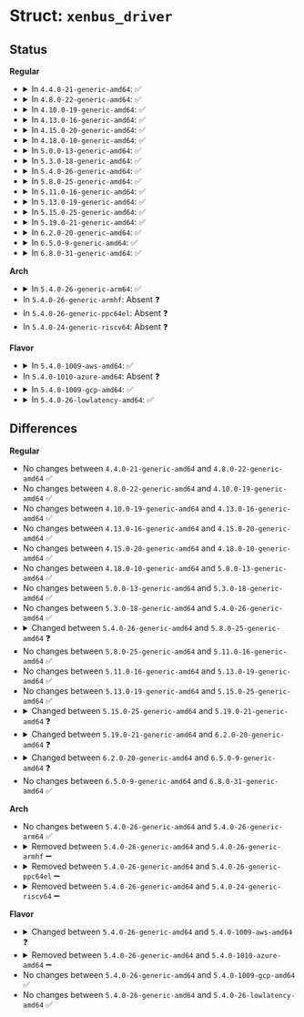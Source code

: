 # Struct: <code>xenbus_driver</code>

## Status
<b>Regular</b>
<ul>
<li>
<details>
<summary>In <code>4.4.0-21-generic-amd64</code>: ✅</summary>

```c
struct xenbus_driver {
    const char * name;
    const struct xenbus_device_id * ids;
    int (*)(struct xenbus_device *, const struct xenbus_device_id *) probe;
    void (*)(struct xenbus_device *, enum xenbus_state) otherend_changed;
    int (*)(struct xenbus_device *) remove;
    int (*)(struct xenbus_device *) suspend;
    int (*)(struct xenbus_device *) resume;
    int (*)(struct xenbus_device *, struct kobj_uevent_env *) uevent;
    struct device_driver driver;
    int (*)(struct xenbus_device *) read_otherend_details;
    int (*)(struct xenbus_device *) is_ready;
}
```
</details>
</li>
<li>
<details>
<summary>In <code>4.8.0-22-generic-amd64</code>: ✅</summary>

```c
struct xenbus_driver {
    const char * name;
    const struct xenbus_device_id * ids;
    int (*)(struct xenbus_device *, const struct xenbus_device_id *) probe;
    void (*)(struct xenbus_device *, enum xenbus_state) otherend_changed;
    int (*)(struct xenbus_device *) remove;
    int (*)(struct xenbus_device *) suspend;
    int (*)(struct xenbus_device *) resume;
    int (*)(struct xenbus_device *, struct kobj_uevent_env *) uevent;
    struct device_driver driver;
    int (*)(struct xenbus_device *) read_otherend_details;
    int (*)(struct xenbus_device *) is_ready;
}
```
</details>
</li>
<li>
<details>
<summary>In <code>4.10.0-19-generic-amd64</code>: ✅</summary>

```c
struct xenbus_driver {
    const char * name;
    const struct xenbus_device_id * ids;
    int (*)(struct xenbus_device *, const struct xenbus_device_id *) probe;
    void (*)(struct xenbus_device *, enum xenbus_state) otherend_changed;
    int (*)(struct xenbus_device *) remove;
    int (*)(struct xenbus_device *) suspend;
    int (*)(struct xenbus_device *) resume;
    int (*)(struct xenbus_device *, struct kobj_uevent_env *) uevent;
    struct device_driver driver;
    int (*)(struct xenbus_device *) read_otherend_details;
    int (*)(struct xenbus_device *) is_ready;
}
```
</details>
</li>
<li>
<details>
<summary>In <code>4.13.0-16-generic-amd64</code>: ✅</summary>

```c
struct xenbus_driver {
    const char * name;
    const struct xenbus_device_id * ids;
    int (*)(struct xenbus_device *, const struct xenbus_device_id *) probe;
    void (*)(struct xenbus_device *, enum xenbus_state) otherend_changed;
    int (*)(struct xenbus_device *) remove;
    int (*)(struct xenbus_device *) suspend;
    int (*)(struct xenbus_device *) resume;
    int (*)(struct xenbus_device *, struct kobj_uevent_env *) uevent;
    struct device_driver driver;
    int (*)(struct xenbus_device *) read_otherend_details;
    int (*)(struct xenbus_device *) is_ready;
}
```
</details>
</li>
<li>
<details>
<summary>In <code>4.15.0-20-generic-amd64</code>: ✅</summary>

```c
struct xenbus_driver {
    const char * name;
    const struct xenbus_device_id * ids;
    int (*)(struct xenbus_device *, const struct xenbus_device_id *) probe;
    void (*)(struct xenbus_device *, enum xenbus_state) otherend_changed;
    int (*)(struct xenbus_device *) remove;
    int (*)(struct xenbus_device *) suspend;
    int (*)(struct xenbus_device *) resume;
    int (*)(struct xenbus_device *, struct kobj_uevent_env *) uevent;
    struct device_driver driver;
    int (*)(struct xenbus_device *) read_otherend_details;
    int (*)(struct xenbus_device *) is_ready;
}
```
</details>
</li>
<li>
<details>
<summary>In <code>4.18.0-10-generic-amd64</code>: ✅</summary>

```c
struct xenbus_driver {
    const char * name;
    const struct xenbus_device_id * ids;
    int (*)(struct xenbus_device *, const struct xenbus_device_id *) probe;
    void (*)(struct xenbus_device *, enum xenbus_state) otherend_changed;
    int (*)(struct xenbus_device *) remove;
    int (*)(struct xenbus_device *) suspend;
    int (*)(struct xenbus_device *) resume;
    int (*)(struct xenbus_device *, struct kobj_uevent_env *) uevent;
    struct device_driver driver;
    int (*)(struct xenbus_device *) read_otherend_details;
    int (*)(struct xenbus_device *) is_ready;
}
```
</details>
</li>
<li>
<details>
<summary>In <code>5.0.0-13-generic-amd64</code>: ✅</summary>

```c
struct xenbus_driver {
    const char * name;
    const struct xenbus_device_id * ids;
    int (*)(struct xenbus_device *, const struct xenbus_device_id *) probe;
    void (*)(struct xenbus_device *, enum xenbus_state) otherend_changed;
    int (*)(struct xenbus_device *) remove;
    int (*)(struct xenbus_device *) suspend;
    int (*)(struct xenbus_device *) resume;
    int (*)(struct xenbus_device *, struct kobj_uevent_env *) uevent;
    struct device_driver driver;
    int (*)(struct xenbus_device *) read_otherend_details;
    int (*)(struct xenbus_device *) is_ready;
}
```
</details>
</li>
<li>
<details>
<summary>In <code>5.3.0-18-generic-amd64</code>: ✅</summary>

```c
struct xenbus_driver {
    const char * name;
    const struct xenbus_device_id * ids;
    int (*)(struct xenbus_device *, const struct xenbus_device_id *) probe;
    void (*)(struct xenbus_device *, enum xenbus_state) otherend_changed;
    int (*)(struct xenbus_device *) remove;
    int (*)(struct xenbus_device *) suspend;
    int (*)(struct xenbus_device *) resume;
    int (*)(struct xenbus_device *, struct kobj_uevent_env *) uevent;
    struct device_driver driver;
    int (*)(struct xenbus_device *) read_otherend_details;
    int (*)(struct xenbus_device *) is_ready;
}
```
</details>
</li>
<li>
<details>
<summary>In <code>5.4.0-26-generic-amd64</code>: ✅</summary>

```c
struct xenbus_driver {
    const char * name;
    const struct xenbus_device_id * ids;
    int (*)(struct xenbus_device *, const struct xenbus_device_id *) probe;
    void (*)(struct xenbus_device *, enum xenbus_state) otherend_changed;
    int (*)(struct xenbus_device *) remove;
    int (*)(struct xenbus_device *) suspend;
    int (*)(struct xenbus_device *) resume;
    int (*)(struct xenbus_device *, struct kobj_uevent_env *) uevent;
    struct device_driver driver;
    int (*)(struct xenbus_device *) read_otherend_details;
    int (*)(struct xenbus_device *) is_ready;
}
```
</details>
</li>
<li>
<details>
<summary>In <code>5.8.0-25-generic-amd64</code>: ✅</summary>

```c
struct xenbus_driver {
    const char * name;
    const struct xenbus_device_id * ids;
    bool allow_rebind;
    int (*)(struct xenbus_device *, const struct xenbus_device_id *) probe;
    void (*)(struct xenbus_device *, enum xenbus_state) otherend_changed;
    int (*)(struct xenbus_device *) remove;
    int (*)(struct xenbus_device *) suspend;
    int (*)(struct xenbus_device *) resume;
    int (*)(struct xenbus_device *, struct kobj_uevent_env *) uevent;
    struct device_driver driver;
    int (*)(struct xenbus_device *) read_otherend_details;
    int (*)(struct xenbus_device *) is_ready;
    void (*)(struct xenbus_device *) reclaim_memory;
}
```
</details>
</li>
<li>
<details>
<summary>In <code>5.11.0-16-generic-amd64</code>: ✅</summary>

```c
struct xenbus_driver {
    const char * name;
    const struct xenbus_device_id * ids;
    bool allow_rebind;
    int (*)(struct xenbus_device *, const struct xenbus_device_id *) probe;
    void (*)(struct xenbus_device *, enum xenbus_state) otherend_changed;
    int (*)(struct xenbus_device *) remove;
    int (*)(struct xenbus_device *) suspend;
    int (*)(struct xenbus_device *) resume;
    int (*)(struct xenbus_device *, struct kobj_uevent_env *) uevent;
    struct device_driver driver;
    int (*)(struct xenbus_device *) read_otherend_details;
    int (*)(struct xenbus_device *) is_ready;
    void (*)(struct xenbus_device *) reclaim_memory;
}
```
</details>
</li>
<li>
<details>
<summary>In <code>5.13.0-19-generic-amd64</code>: ✅</summary>

```c
struct xenbus_driver {
    const char * name;
    const struct xenbus_device_id * ids;
    bool allow_rebind;
    int (*)(struct xenbus_device *, const struct xenbus_device_id *) probe;
    void (*)(struct xenbus_device *, enum xenbus_state) otherend_changed;
    int (*)(struct xenbus_device *) remove;
    int (*)(struct xenbus_device *) suspend;
    int (*)(struct xenbus_device *) resume;
    int (*)(struct xenbus_device *, struct kobj_uevent_env *) uevent;
    struct device_driver driver;
    int (*)(struct xenbus_device *) read_otherend_details;
    int (*)(struct xenbus_device *) is_ready;
    void (*)(struct xenbus_device *) reclaim_memory;
}
```
</details>
</li>
<li>
<details>
<summary>In <code>5.15.0-25-generic-amd64</code>: ✅</summary>

```c
struct xenbus_driver {
    const char * name;
    const struct xenbus_device_id * ids;
    bool allow_rebind;
    int (*)(struct xenbus_device *, const struct xenbus_device_id *) probe;
    void (*)(struct xenbus_device *, enum xenbus_state) otherend_changed;
    int (*)(struct xenbus_device *) remove;
    int (*)(struct xenbus_device *) suspend;
    int (*)(struct xenbus_device *) resume;
    int (*)(struct xenbus_device *, struct kobj_uevent_env *) uevent;
    struct device_driver driver;
    int (*)(struct xenbus_device *) read_otherend_details;
    int (*)(struct xenbus_device *) is_ready;
    void (*)(struct xenbus_device *) reclaim_memory;
}
```
</details>
</li>
<li>
<details>
<summary>In <code>5.19.0-21-generic-amd64</code>: ✅</summary>

```c
struct xenbus_driver {
    const char * name;
    const struct xenbus_device_id * ids;
    bool allow_rebind;
    bool not_essential;
    int (*)(struct xenbus_device *, const struct xenbus_device_id *) probe;
    void (*)(struct xenbus_device *, enum xenbus_state) otherend_changed;
    int (*)(struct xenbus_device *) remove;
    int (*)(struct xenbus_device *) suspend;
    int (*)(struct xenbus_device *) resume;
    int (*)(struct xenbus_device *, struct kobj_uevent_env *) uevent;
    struct device_driver driver;
    int (*)(struct xenbus_device *) read_otherend_details;
    int (*)(struct xenbus_device *) is_ready;
    void (*)(struct xenbus_device *) reclaim_memory;
}
```
</details>
</li>
<li>
<details>
<summary>In <code>6.2.0-20-generic-amd64</code>: ✅</summary>

```c
struct xenbus_driver {
    const char * name;
    const struct xenbus_device_id * ids;
    bool allow_rebind;
    bool not_essential;
    int (*)(struct xenbus_device *, const struct xenbus_device_id *) probe;
    void (*)(struct xenbus_device *, enum xenbus_state) otherend_changed;
    void (*)(struct xenbus_device *) remove;
    int (*)(struct xenbus_device *) suspend;
    int (*)(struct xenbus_device *) resume;
    int (*)(struct xenbus_device *, struct kobj_uevent_env *) uevent;
    struct device_driver driver;
    int (*)(struct xenbus_device *) read_otherend_details;
    int (*)(struct xenbus_device *) is_ready;
    void (*)(struct xenbus_device *) reclaim_memory;
}
```
</details>
</li>
<li>
<details>
<summary>In <code>6.5.0-9-generic-amd64</code>: ✅</summary>

```c
struct xenbus_driver {
    const char * name;
    const struct xenbus_device_id * ids;
    bool allow_rebind;
    bool not_essential;
    int (*)(struct xenbus_device *, const struct xenbus_device_id *) probe;
    void (*)(struct xenbus_device *, enum xenbus_state) otherend_changed;
    void (*)(struct xenbus_device *) remove;
    int (*)(struct xenbus_device *) suspend;
    int (*)(struct xenbus_device *) resume;
    int (*)(const struct xenbus_device *, struct kobj_uevent_env *) uevent;
    struct device_driver driver;
    int (*)(struct xenbus_device *) read_otherend_details;
    int (*)(struct xenbus_device *) is_ready;
    void (*)(struct xenbus_device *) reclaim_memory;
}
```
</details>
</li>
<li>
<details>
<summary>In <code>6.8.0-31-generic-amd64</code>: ✅</summary>

```c
struct xenbus_driver {
    const char * name;
    const struct xenbus_device_id * ids;
    bool allow_rebind;
    bool not_essential;
    int (*)(struct xenbus_device *, const struct xenbus_device_id *) probe;
    void (*)(struct xenbus_device *, enum xenbus_state) otherend_changed;
    void (*)(struct xenbus_device *) remove;
    int (*)(struct xenbus_device *) suspend;
    int (*)(struct xenbus_device *) resume;
    int (*)(const struct xenbus_device *, struct kobj_uevent_env *) uevent;
    struct device_driver driver;
    int (*)(struct xenbus_device *) read_otherend_details;
    int (*)(struct xenbus_device *) is_ready;
    void (*)(struct xenbus_device *) reclaim_memory;
}
```
</details>
</li>
</ul>
<b>Arch</b>
<ul>
<li>
<details>
<summary>In <code>5.4.0-26-generic-arm64</code>: ✅</summary>

```c
struct xenbus_driver {
    const char * name;
    const struct xenbus_device_id * ids;
    int (*)(struct xenbus_device *, const struct xenbus_device_id *) probe;
    void (*)(struct xenbus_device *, enum xenbus_state) otherend_changed;
    int (*)(struct xenbus_device *) remove;
    int (*)(struct xenbus_device *) suspend;
    int (*)(struct xenbus_device *) resume;
    int (*)(struct xenbus_device *, struct kobj_uevent_env *) uevent;
    struct device_driver driver;
    int (*)(struct xenbus_device *) read_otherend_details;
    int (*)(struct xenbus_device *) is_ready;
}
```
</details>
</li>
<li>
In <code>5.4.0-26-generic-armhf</code>: Absent ❓
</li>
<li>
In <code>5.4.0-26-generic-ppc64el</code>: Absent ❓
</li>
<li>
In <code>5.4.0-24-generic-riscv64</code>: Absent ❓
</li>
</ul>
<b>Flavor</b>
<ul>
<li>
<details>
<summary>In <code>5.4.0-1009-aws-amd64</code>: ✅</summary>

```c
struct xenbus_driver {
    const char * name;
    const struct xenbus_device_id * ids;
    int (*)(struct xenbus_device *, const struct xenbus_device_id *) probe;
    void (*)(struct xenbus_device *, enum xenbus_state) otherend_changed;
    int (*)(struct xenbus_device *) remove;
    int (*)(struct xenbus_device *) suspend;
    int (*)(struct xenbus_device *) resume;
    int (*)(struct xenbus_device *) freeze;
    int (*)(struct xenbus_device *) thaw;
    int (*)(struct xenbus_device *) restore;
    int (*)(struct xenbus_device *, struct kobj_uevent_env *) uevent;
    struct device_driver driver;
    int (*)(struct xenbus_device *) read_otherend_details;
    int (*)(struct xenbus_device *) is_ready;
}
```
</details>
</li>
<li>
In <code>5.4.0-1010-azure-amd64</code>: Absent ❓
</li>
<li>
<details>
<summary>In <code>5.4.0-1009-gcp-amd64</code>: ✅</summary>

```c
struct xenbus_driver {
    const char * name;
    const struct xenbus_device_id * ids;
    int (*)(struct xenbus_device *, const struct xenbus_device_id *) probe;
    void (*)(struct xenbus_device *, enum xenbus_state) otherend_changed;
    int (*)(struct xenbus_device *) remove;
    int (*)(struct xenbus_device *) suspend;
    int (*)(struct xenbus_device *) resume;
    int (*)(struct xenbus_device *, struct kobj_uevent_env *) uevent;
    struct device_driver driver;
    int (*)(struct xenbus_device *) read_otherend_details;
    int (*)(struct xenbus_device *) is_ready;
}
```
</details>
</li>
<li>
<details>
<summary>In <code>5.4.0-26-lowlatency-amd64</code>: ✅</summary>

```c
struct xenbus_driver {
    const char * name;
    const struct xenbus_device_id * ids;
    int (*)(struct xenbus_device *, const struct xenbus_device_id *) probe;
    void (*)(struct xenbus_device *, enum xenbus_state) otherend_changed;
    int (*)(struct xenbus_device *) remove;
    int (*)(struct xenbus_device *) suspend;
    int (*)(struct xenbus_device *) resume;
    int (*)(struct xenbus_device *, struct kobj_uevent_env *) uevent;
    struct device_driver driver;
    int (*)(struct xenbus_device *) read_otherend_details;
    int (*)(struct xenbus_device *) is_ready;
}
```
</details>
</li>
</ul>

## Differences
<b>Regular</b>
<ul>
<li>
No changes between <code>4.4.0-21-generic-amd64</code> and <code>4.8.0-22-generic-amd64</code> ✅
</li>
<li>
No changes between <code>4.8.0-22-generic-amd64</code> and <code>4.10.0-19-generic-amd64</code> ✅
</li>
<li>
No changes between <code>4.10.0-19-generic-amd64</code> and <code>4.13.0-16-generic-amd64</code> ✅
</li>
<li>
No changes between <code>4.13.0-16-generic-amd64</code> and <code>4.15.0-20-generic-amd64</code> ✅
</li>
<li>
No changes between <code>4.15.0-20-generic-amd64</code> and <code>4.18.0-10-generic-amd64</code> ✅
</li>
<li>
No changes between <code>4.18.0-10-generic-amd64</code> and <code>5.0.0-13-generic-amd64</code> ✅
</li>
<li>
No changes between <code>5.0.0-13-generic-amd64</code> and <code>5.3.0-18-generic-amd64</code> ✅
</li>
<li>
No changes between <code>5.3.0-18-generic-amd64</code> and <code>5.4.0-26-generic-amd64</code> ✅
</li>
<li>
<details>
<summary>Changed between <code>5.4.0-26-generic-amd64</code> and <code>5.8.0-25-generic-amd64</code> ❓</summary>
<ul>
<li>
<b>Field added. </b>
<code>bool allow_rebind</code>
</li>
<li>
<b>Field added. </b>
<code>void (*)(struct xenbus_device *) reclaim_memory</code>
</li>
</ul>
</details>
</li>
<li>
No changes between <code>5.8.0-25-generic-amd64</code> and <code>5.11.0-16-generic-amd64</code> ✅
</li>
<li>
No changes between <code>5.11.0-16-generic-amd64</code> and <code>5.13.0-19-generic-amd64</code> ✅
</li>
<li>
No changes between <code>5.13.0-19-generic-amd64</code> and <code>5.15.0-25-generic-amd64</code> ✅
</li>
<li>
<details>
<summary>Changed between <code>5.15.0-25-generic-amd64</code> and <code>5.19.0-21-generic-amd64</code> ❓</summary>
<ul>
<li>
<b>Field added. </b>
<code>bool not_essential</code>
</li>
</ul>
</details>
</li>
<li>
<details>
<summary>Changed between <code>5.19.0-21-generic-amd64</code> and <code>6.2.0-20-generic-amd64</code> ❓</summary>
<ul>
<li>
<b>Field type changed. </b>
<code>int (*)(struct xenbus_device *) remove</code> ➡️ <code>void (*)(struct xenbus_device *) remove</code>
</li>
</ul>
</details>
</li>
<li>
<details>
<summary>Changed between <code>6.2.0-20-generic-amd64</code> and <code>6.5.0-9-generic-amd64</code> ❓</summary>
<ul>
<li>
<b>Field type changed. </b>
<code>int (*)(struct xenbus_device *, struct kobj_uevent_env *) uevent</code> ➡️ <code>int (*)(const struct xenbus_device *, struct kobj_uevent_env *) uevent</code>
</li>
</ul>
</details>
</li>
<li>
No changes between <code>6.5.0-9-generic-amd64</code> and <code>6.8.0-31-generic-amd64</code> ✅
</li>
</ul>
<b>Arch</b>
<ul>
<li>
No changes between <code>5.4.0-26-generic-amd64</code> and <code>5.4.0-26-generic-arm64</code> ✅
</li>
<li>
<details>
<summary>Removed between <code>5.4.0-26-generic-amd64</code> and <code>5.4.0-26-generic-armhf</code> ➖</summary>

```c
struct xenbus_driver {
    const char * name;
    const struct xenbus_device_id * ids;
    int (*)(struct xenbus_device *, const struct xenbus_device_id *) probe;
    void (*)(struct xenbus_device *, enum xenbus_state) otherend_changed;
    int (*)(struct xenbus_device *) remove;
    int (*)(struct xenbus_device *) suspend;
    int (*)(struct xenbus_device *) resume;
    int (*)(struct xenbus_device *, struct kobj_uevent_env *) uevent;
    struct device_driver driver;
    int (*)(struct xenbus_device *) read_otherend_details;
    int (*)(struct xenbus_device *) is_ready;
}
```
</details>
</li>
<li>
<details>
<summary>Removed between <code>5.4.0-26-generic-amd64</code> and <code>5.4.0-26-generic-ppc64el</code> ➖</summary>

```c
struct xenbus_driver {
    const char * name;
    const struct xenbus_device_id * ids;
    int (*)(struct xenbus_device *, const struct xenbus_device_id *) probe;
    void (*)(struct xenbus_device *, enum xenbus_state) otherend_changed;
    int (*)(struct xenbus_device *) remove;
    int (*)(struct xenbus_device *) suspend;
    int (*)(struct xenbus_device *) resume;
    int (*)(struct xenbus_device *, struct kobj_uevent_env *) uevent;
    struct device_driver driver;
    int (*)(struct xenbus_device *) read_otherend_details;
    int (*)(struct xenbus_device *) is_ready;
}
```
</details>
</li>
<li>
<details>
<summary>Removed between <code>5.4.0-26-generic-amd64</code> and <code>5.4.0-24-generic-riscv64</code> ➖</summary>

```c
struct xenbus_driver {
    const char * name;
    const struct xenbus_device_id * ids;
    int (*)(struct xenbus_device *, const struct xenbus_device_id *) probe;
    void (*)(struct xenbus_device *, enum xenbus_state) otherend_changed;
    int (*)(struct xenbus_device *) remove;
    int (*)(struct xenbus_device *) suspend;
    int (*)(struct xenbus_device *) resume;
    int (*)(struct xenbus_device *, struct kobj_uevent_env *) uevent;
    struct device_driver driver;
    int (*)(struct xenbus_device *) read_otherend_details;
    int (*)(struct xenbus_device *) is_ready;
}
```
</details>
</li>
</ul>
<b>Flavor</b>
<ul>
<li>
<details>
<summary>Changed between <code>5.4.0-26-generic-amd64</code> and <code>5.4.0-1009-aws-amd64</code> ❓</summary>
<ul>
<li>
<b>Field added. </b>
<code>int (*)(struct xenbus_device *) freeze</code>
</li>
<li>
<b>Field added. </b>
<code>int (*)(struct xenbus_device *) thaw</code>
</li>
<li>
<b>Field added. </b>
<code>int (*)(struct xenbus_device *) restore</code>
</li>
</ul>
</details>
</li>
<li>
<details>
<summary>Removed between <code>5.4.0-26-generic-amd64</code> and <code>5.4.0-1010-azure-amd64</code> ➖</summary>

```c
struct xenbus_driver {
    const char * name;
    const struct xenbus_device_id * ids;
    int (*)(struct xenbus_device *, const struct xenbus_device_id *) probe;
    void (*)(struct xenbus_device *, enum xenbus_state) otherend_changed;
    int (*)(struct xenbus_device *) remove;
    int (*)(struct xenbus_device *) suspend;
    int (*)(struct xenbus_device *) resume;
    int (*)(struct xenbus_device *, struct kobj_uevent_env *) uevent;
    struct device_driver driver;
    int (*)(struct xenbus_device *) read_otherend_details;
    int (*)(struct xenbus_device *) is_ready;
}
```
</details>
</li>
<li>
No changes between <code>5.4.0-26-generic-amd64</code> and <code>5.4.0-1009-gcp-amd64</code> ✅
</li>
<li>
No changes between <code>5.4.0-26-generic-amd64</code> and <code>5.4.0-26-lowlatency-amd64</code> ✅
</li>
</ul>
